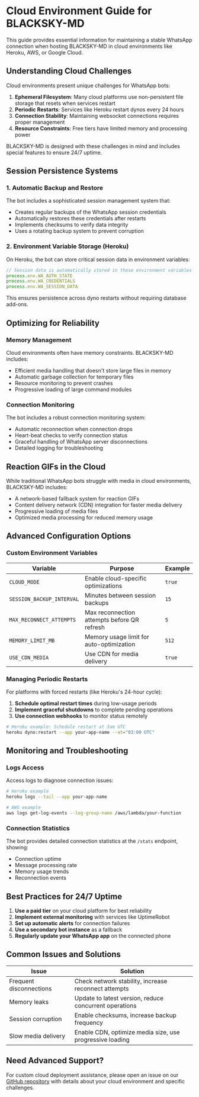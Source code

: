 # Cloud Environment Guide for BLACKSKY-MD

This guide provides essential information for maintaining a stable WhatsApp connection when hosting BLACKSKY-MD in cloud environments like Heroku, AWS, or Google Cloud.

## Understanding Cloud Challenges

Cloud environments present unique challenges for WhatsApp bots:

1. **Ephemeral Filesystem**: Many cloud platforms use non-persistent file storage that resets when services restart
2. **Periodic Restarts**: Services like Heroku restart dynos every 24 hours
3. **Connection Stability**: Maintaining websocket connections requires proper management
4. **Resource Constraints**: Free tiers have limited memory and processing power

BLACKSKY-MD is designed with these challenges in mind and includes special features to ensure 24/7 uptime.

## Session Persistence Systems

### 1. Automatic Backup and Restore

The bot includes a sophisticated session management system that:

- Creates regular backups of the WhatsApp session credentials
- Automatically restores these credentials after restarts
- Implements checksums to verify data integrity
- Uses a rotating backup system to prevent corruption

### 2. Environment Variable Storage (Heroku)

On Heroku, the bot can store critical session data in environment variables:

```javascript
// Session data is automatically stored in these environment variables
process.env.WA_AUTH_STATE
process.env.WA_CREDENTIALS
process.env.WA_SESSION_DATA
```

This ensures persistence across dyno restarts without requiring database add-ons.

## Optimizing for Reliability

### Memory Management

Cloud environments often have memory constraints. BLACKSKY-MD includes:

- Efficient media handling that doesn't store large files in memory
- Automatic garbage collection for temporary files
- Resource monitoring to prevent crashes
- Progressive loading of large command modules

### Connection Monitoring

The bot includes a robust connection monitoring system:

- Automatic reconnection when connection drops
- Heart-beat checks to verify connection status
- Graceful handling of WhatsApp server disconnections
- Detailed logging for troubleshooting

## Reaction GIFs in the Cloud

While traditional WhatsApp bots struggle with media in cloud environments, BLACKSKY-MD includes:

- A network-based fallback system for reaction GIFs
- Content delivery network (CDN) integration for faster media delivery
- Progressive loading of media files
- Optimized media processing for reduced memory usage

## Advanced Configuration Options

### Custom Environment Variables

| Variable | Purpose | Example |
|----------|---------|---------|
| `CLOUD_MODE` | Enable cloud-specific optimizations | `true` |
| `SESSION_BACKUP_INTERVAL` | Minutes between session backups | `15` |
| `MAX_RECONNECT_ATTEMPTS` | Max reconnection attempts before QR refresh | `5` |
| `MEMORY_LIMIT_MB` | Memory usage limit for auto-optimization | `512` |
| `USE_CDN_MEDIA` | Use CDN for media delivery | `true` |

### Managing Periodic Restarts

For platforms with forced restarts (like Heroku's 24-hour cycle):

1. **Schedule optimal restart times** during low-usage periods
2. **Implement graceful shutdowns** to complete pending operations
3. **Use connection webhooks** to monitor status remotely

```bash
# Heroku example: Schedule restart at 3am UTC
heroku dyno:restart --app your-app-name --at="03:00 UTC"
```

## Monitoring and Troubleshooting

### Logs Access

Access logs to diagnose connection issues:

```bash
# Heroku example
heroku logs --tail --app your-app-name

# AWS example
aws logs get-log-events --log-group-name /aws/lambda/your-function
```

### Connection Statistics

The bot provides detailed connection statistics at the `/stats` endpoint, showing:

- Connection uptime
- Message processing rate
- Memory usage trends
- Reconnection events

## Best Practices for 24/7 Uptime

1. **Use a paid tier** on your cloud platform for best reliability
2. **Implement external monitoring** with services like UptimeRobot
3. **Set up automatic alerts** for connection failures
4. **Use a secondary bot instance** as a fallback
5. **Regularly update your WhatsApp app** on the connected phone

## Common Issues and Solutions

| Issue | Solution |
|-------|----------|
| Frequent disconnections | Check network stability, increase reconnect attempts |
| Memory leaks | Update to latest version, reduce concurrent operations |
| Session corruption | Enable checksums, increase backup frequency |
| Slow media delivery | Enable CDN, optimize media size, use progressive loading |

## Need Advanced Support?

For custom cloud deployment assistance, please open an issue on our [GitHub repository](https://github.com/madariss5/BLACKSKYMD/issues) with details about your cloud environment and specific challenges.